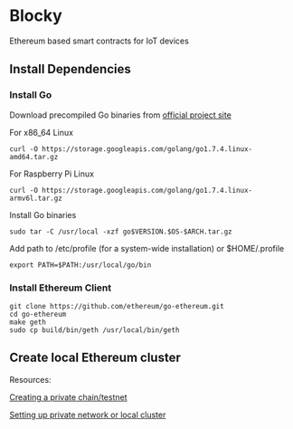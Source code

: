 # Blocky
Ethereum based smart contracts for IoT devices

## Install Dependencies

### Install Go
Download precompiled Go binaries from [official project site](https://golang.org/dl)

For x86_64 Linux
```
curl -O https://storage.googleapis.com/golang/go1.7.4.linux-amd64.tar.gz
```
For Raspberry Pi Linux
```
curl -O https://storage.googleapis.com/golang/go1.7.4.linux-armv6l.tar.gz
```

Install Go binaries
```
sudo tar -C /usr/local -xzf go$VERSION.$OS-$ARCH.tar.gz
```

Add path to /etc/profile (for a system-wide installation) or $HOME/.profile
```
export PATH=$PATH:/usr/local/go/bin
```

### Install Ethereum Client
```
git clone https://github.com/ethereum/go-ethereum.git
cd go-ethereum
make geth
sudo cp build/bin/geth /usr/local/bin/geth
```

## Create local Ethereum cluster

Resources:

[Creating a private chain/testnet](https://souptacular.gitbooks.io/ethereum-tutorials-and-tips-by-hudson/content/private-chain.html)

[Setting up private network or local cluster](https://github.com/ethereum/go-ethereum/wiki/Setting-up-private-network-or-local-cluster)

